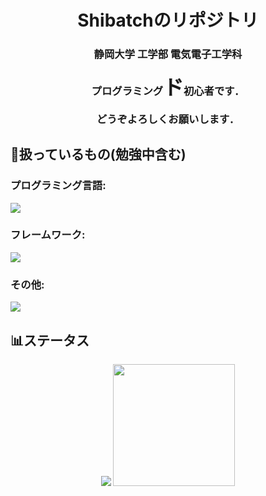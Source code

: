 <h1 align="center">
    Shibatchのリポジトリ
</h1>
<h3 align="center">
静岡大学 工学部 電気電子工学科

プログラミング<span style="font-size: 2em;">ド</span>初心者です．

どうぞよろしくお願いします．
</h3>
<h2 align="left">
📝扱っているもの(勉強中含む)
</h2>
<h3 align="left">
プログラミング言語:
</h3>
<p align="left">
    <img src="https://skillicons.dev/icons?i=c,cpp,arduino,js,ts,py,go" />
</p>
<h3 align="left">
フレームワーク:
</h3>
<p align="left">
    <img src="https://skillicons.dev/icons?i=dotnet,materialui,nextjs,react" />
</p>
<h3 align="left">
その他:
</h3>
<p align="left">
    <img src="https://skillicons.dev/icons?i=docker,bash,css,html,latex,visualstudio,vscode,yarn" />
</p>

<h2 align="left">
📊ステータス
</h2>
<div align="center">
    <img src="https://github-readme-stats.vercel.app/api?username=Shibatch28" />
    <img height="195" src="https://github-readme-stats.vercel.app/api/top-langs/?username=Shibatch28&layout=compact" />
  </div>
